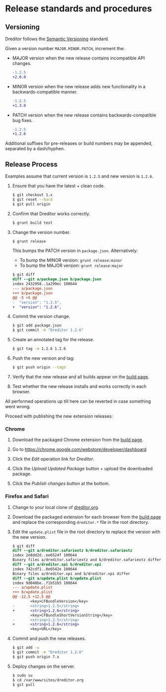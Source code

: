 # Release standards and procedures

## Versioning

Dreditor follows the [Semantic Versioning](http://semver.org/) standard.

Given a version number `MAJOR.MINOR.PATCH`, increment the:

* MAJOR version when the new release contains incompatible API changes.

  ```diff
  -1.2.5
  +2.0.0
  ```
* MINOR version when the new release adds new functionality in a
  backwards-compatible manner.

  ```diff
  -1.2.5
  +1.3.0
  ```
* PATCH version when the new release contains backwards-compatible bug fixes.

  ```diff
  -1.2.5
  +1.2.6
  ```

Additional suffixes for pre-releases or build numbers may be appended, separated
by a dash/hyphen.

## Release Process

Examples assume that current version is `1.2.5` and new version is `1.2.6`.

1. Ensure that you have the latest + clean code.

    ```sh
    $ git checkout 1.x
    $ git reset --hard
    $ git pull origin
    ```

2. Confirm that Dreditor works correctly.

    ```sh
    $ grunt build test
    ```

3. Change the version number.

    ```sh
    $ grunt release
    ```

   This bumps the PATCH version in `package.json`. Alternatively:

    * To bump the MINOR version: `grunt release:minor`
    * To bump the MAJOR version: `grunt release:major`

    ```diff
    $ git diff
    diff --git a/package.json b/package.json
    index 2432958..1a299ec 100644
    --- a/package.json
    +++ b/package.json
    @@ -5 +5 @@
    -  "version": "1.2.5",
    +  "version": "1.2.6",
    ```

4. Commit the version change.

    ```sh
    $ git add package.json
    $ git commit -m "Dreditor 1.2.6"
    ```

5. Create an annotated tag for the release.

    ```sh
    $ git tag -m 1.2.6 1.2.6
    ```

6. Push the new version and tag:

    ```sh
    $ git push origin --tags
    ```

7. Verify that the new release and all builds appear on the [build page].

8. Test whether the new release installs and works correctly in each browser.

All performed operations up till here can be reverted in case something went
wrong.

Proceed with publishing the new extension releases:

### Chrome

1. Download the packaged Chrome extension from the [build page].

1. Go to https://chrome.google.com/webstore/developer/dashboard

1. Click the _Edit_ operation link for _Dreditor_.

1. Click the _Upload Updated Package_ button + upload the downloaded package.

1. Click the _Publish changes_ button at the bottom.

### Firefox and Safari

1. Change to your local clone of [dreditor.org](https://github.com/dreditor/dreditor.org/).

2. Download the packaged extension for each browser from the [build page] and
   replace the corresponding `dreditor.*` file in the root directory.

3. Edit the `update.plist` file in the root directory to replace the version
   with the new version.

    ```diff
    $ git diff
    diff --git a/dreditor.safariextz b/dreditor.safariextz
    index 2e8dd2d..ee6524f 100644
    Binary files a/dreditor.safariextz and b/dreditor.safariextz differ
    diff --git a/dreditor.xpi b/dreditor.xpi
    index 742cdf1..0e6542e 100644
    Binary files a/dreditor.xpi and b/dreditor.xpi differ
    diff --git a/update.plist b/update.plist
    index 9d040be..f1b51b5 100644
    --- a/update.plist
    +++ b/update.plist
    @@ -12,5 +12,5 @@
            <key>CFBundleVersion</key>
    -       <string>1.2.5</string>
    +       <string>1.2.6</string>
            <key>CFBundleShortVersionString</key>
    -       <string>1.2.5</string>
    +       <string>1.2.6</string>
            <key>URL</key>
    ```

4. Commit and push the new releases.

    ```sh
    $ git add -u
    $ git commit -m "Dreditor 1.2.6"
    $ git push origin 7.x
    ```

5. Deploy changes on the server.

    ```sh
    $ sudo su
    $ cd /var/www/sites/dreditor.org
    $ git pull
    ```


[build page]: https://dreditor.org/development/build#tags
